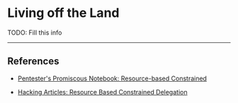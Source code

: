 # Living off the Land

TODO: Fill this info

---
## References

- [Pentester's Promiscous Notebook: Resource-based Constrained](https://ppn.snovvcrash.rocks/pentest/infrastructure/ad/kerberos/delegation-abuse/rbcd)

- [Hacking Articles: Resource Based Constrained Delegation](https://www.hackingarticles.in/domain-escalation-resource-based-constrained-delegation/)